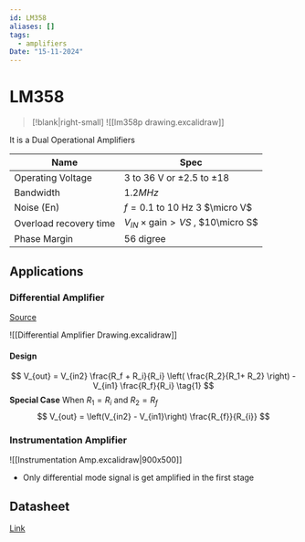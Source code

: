 ```yaml
---
id: LM358
aliases: []
tags:
  - amplifiers
Date: "15-11-2024"
---
```


# LM358

> [!blank|right-small]
> ![[lm358p drawing.excalidraw]]

It is a Dual Operational Amplifiers

| Name                   | Spec                                          |
| ---------------------- | --------------------------------------------- |
| Operating Voltage      | 3 to 36 V or $\pm2.5$ to $\pm18$              |
| Bandwidth              | $1.2MHz$                                      |
| Noise (En)             | $f=0.1\text{ to } 10 \text{ Hz}$ 3 $\micro V$ |
| Overload recovery time | $V_{IN} × \text{gain} > VS$ , $10\micro S$    |
| Phase Margin           | 56 digree                                     |
## Applications

### Differential Amplifier
[Source](https://www.edaboard.com/threads/lm385-differential-amplifier-for-current-sensing.242310/)



![[Differential Amplifier Drawing.excalidraw]]



#### Design

$$
V_{out} = V_{in2} \frac{R_f  + R_i}{R_i} \left( \frac{R_2}{R_1+ R_2} \right) - V_{in1} \frac{R_f}{R_i} \tag{1}
$$
**Special Case**
When $R_{1} = R_{i}$ and $R_{2} =R_{f}$ 
$$
V_{out} = \left(V_{in2}  - V_{in1}\right) \frac{R_{f}}{R_{i}}
$$



### Instrumentation Amplifier

![[Instrumentation Amp.excalidraw|900x500]]
- Only differential mode signal is get amplified in the first stage 


## Datasheet

[Link](https://www.ti.com/lit/ds/symlink/lm358.pdf)
